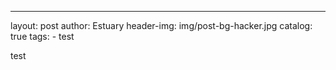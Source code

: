 ---
layout:     post
author:     Estuary
header-img: img/post-bg-hacker.jpg
catalog: true
tags:
    - test



test
